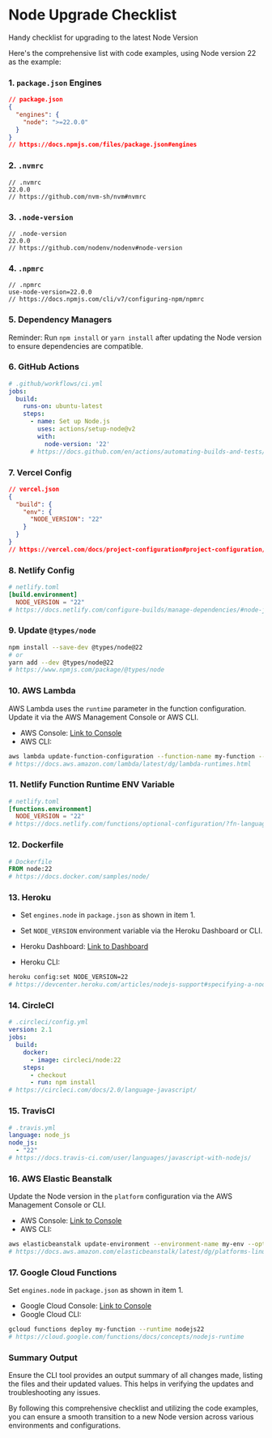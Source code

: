 # Node Upgrade Checklist
Handy checklist for upgrading to the latest Node Version


Here's the comprehensive list with code examples, using Node version 22 as the example:

### 1. **`package.json` Engines**
```json
// package.json
{
  "engines": {
    "node": ">=22.0.0"
  }
}
// https://docs.npmjs.com/files/package.json#engines
```

### 2. **`.nvmrc`**
```
// .nvmrc
22.0.0
// https://github.com/nvm-sh/nvm#nvmrc
```

### 3. **`.node-version`**
```
// .node-version
22.0.0
// https://github.com/nodenv/nodenv#node-version
```

### 4. **`.npmrc`**
```
// .npmrc
use-node-version=22.0.0
// https://docs.npmjs.com/cli/v7/configuring-npm/npmrc
```

### 5. **Dependency Managers**
Reminder: Run `npm install` or `yarn install` after updating the Node version to ensure dependencies are compatible.

### 6. **GitHub Actions**
```yaml
# .github/workflows/ci.yml
jobs:
  build:
    runs-on: ubuntu-latest
    steps:
      - name: Set up Node.js
        uses: actions/setup-node@v2
        with:
          node-version: '22'
      # https://docs.github.com/en/actions/automating-builds-and-tests/building-and-testing-nodejs
```

### 7. **Vercel Config**
```json
// vercel.json
{
  "build": {
    "env": {
      "NODE_VERSION": "22"
    }
  }
}
// https://vercel.com/docs/project-configuration#project-configuration/build
```

### 8. **Netlify Config**
```toml
# netlify.toml
[build.environment]
  NODE_VERSION = "22"
# https://docs.netlify.com/configure-builds/manage-dependencies/#node-js-and-javascript
```

### 9. **Update `@types/node`**
```bash
npm install --save-dev @types/node@22
# or
yarn add --dev @types/node@22
# https://www.npmjs.com/package/@types/node
```

### 10. **AWS Lambda**
AWS Lambda uses the `runtime` parameter in the function configuration. Update it via the AWS Management Console or AWS CLI.

- AWS Console: [Link to Console](https://console.aws.amazon.com/lambda/home)
- AWS CLI:
```bash
aws lambda update-function-configuration --function-name my-function --runtime nodejs22.x
# https://docs.aws.amazon.com/lambda/latest/dg/lambda-runtimes.html
```

### 11. **Netlify Function Runtime ENV Variable**
```toml
# netlify.toml
[functions.environment]
  NODE_VERSION = "22"
# https://docs.netlify.com/functions/optional-configuration/?fn-language=ts#node-js-version-for-runtime
```

### 12. **Dockerfile**
```dockerfile
# Dockerfile
FROM node:22
# https://docs.docker.com/samples/node/
```

### 13. **Heroku**
- Set `engines.node` in `package.json` as shown in item 1.
- Set `NODE_VERSION` environment variable via the Heroku Dashboard or CLI.

- Heroku Dashboard: [Link to Dashboard](https://dashboard.heroku.com/)
- Heroku CLI:
```bash
heroku config:set NODE_VERSION=22
# https://devcenter.heroku.com/articles/nodejs-support#specifying-a-node-js-version
```

### 14. **CircleCI**
```yaml
# .circleci/config.yml
version: 2.1
jobs:
  build:
    docker:
      - image: circleci/node:22
    steps:
      - checkout
      - run: npm install
# https://circleci.com/docs/2.0/language-javascript/
```

### 15. **TravisCI**
```yaml
# .travis.yml
language: node_js
node_js:
  - "22"
# https://docs.travis-ci.com/user/languages/javascript-with-nodejs/
```

### 16. **AWS Elastic Beanstalk**
Update the Node version in the `platform` configuration via the AWS Management Console or CLI.

- AWS Console: [Link to Console](https://console.aws.amazon.com/elasticbeanstalk/home)
- AWS CLI:
```bash
aws elasticbeanstalk update-environment --environment-name my-env --option-settings Namespace=aws:elasticbeanstalk:container:nodejs,OptionName=NodeVersion,Value=22
# https://docs.aws.amazon.com/elasticbeanstalk/latest/dg/platforms-linux.html#platforms-linux.nodejs
```

### 17. **Google Cloud Functions**
Set `engines.node` in `package.json` as shown in item 1.

- Google Cloud Console: [Link to Console](https://console.cloud.google.com/functions/)
- Google Cloud CLI:
```bash
gcloud functions deploy my-function --runtime nodejs22
# https://cloud.google.com/functions/docs/concepts/nodejs-runtime
```

### Summary Output
Ensure the CLI tool provides an output summary of all changes made, listing the files and their updated values. This helps in verifying the updates and troubleshooting any issues.

By following this comprehensive checklist and utilizing the code examples, you can ensure a smooth transition to a new Node version across various environments and configurations.
